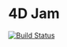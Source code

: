 # 4D Jam

[![Build Status](https://github.com/szymon112233/4DJam/actions/workflows/UnityBuilder.yml/badge.svg)](https://github.com/szymon112233/4DJam/actions/workflows/UnityBuilder.yml)


